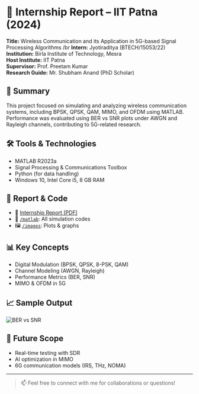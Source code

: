 # 📡 Internship Report – IIT Patna (2024)

**Title:** Wireless Communication and its
Application in 5G-based Signal
Processing Algorithms /br 
**Intern:** Jyotiraditya (BTECH/15053/22)  
**Institution:** Birla Institute of Technology, Mesra  
**Host Institute:** IIT Patna  
**Supervisor:** Prof. Preetam Kumar  
**Research Guide:** Mr. Shubham Anand (PhD Scholar)

## 📄 Summary

This project focused on simulating and analyzing wireless communication systems, including BPSK, QPSK, QAM, MIMO, and OFDM using MATLAB. Performance was evaluated using BER vs SNR plots under AWGN and Rayleigh channels, contributing to 5G-related research.

## 🛠 Tools & Technologies

- MATLAB R2023a
- Signal Processing & Communications Toolbox
- Python (for data handling)
- Windows 10, Intel Core i5, 8 GB RAM

## 📂 Report & Code

- 📄 [Internship Report (PDF)](Internship_Report_IIT_Patna.pdf)
- 📁 [`/matlab`](./matlab): All simulation codes
- 🖼 [`/images`](./images): Plots & graphs

## 📊 Key Concepts

- Digital Modulation (BPSK, QPSK, 8-PSK, QAM)
- Channel Modeling (AWGN, Rayleigh)
- Performance Metrics (BER, SNR)
- MIMO & OFDM in 5G

## 📈 Sample Output

![BER vs SNR](images/ber_snr_plot.png)

## 📌 Future Scope

- Real-time testing with SDR
- AI optimization in MIMO
- 6G communication models (IRS, THz, NOMA)

---

> 📫 Feel free to connect with me for collaborations or questions!

